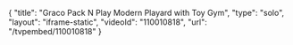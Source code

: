 {
    "title": "Graco Pack N Play Modern Playard with Toy Gym",
    "type": "solo",
    "layout": "iframe-static",
    "videoId": "110010818",
    "url": "\/tvpembed\/110010818"
}